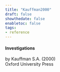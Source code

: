 ```yaml
---
title: "Kauffman2000"
draft: false
showthedate: false
enabletoc: false
tags:
- reference
---
```


#### **Investigations**     
by Kauffman S.A. (2000)         
Oxford University Press      


